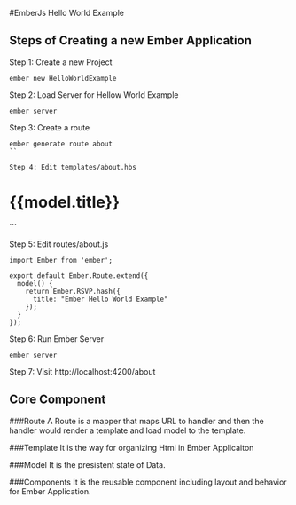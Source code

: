 #EmberJs Hello World Example

## Steps of Creating a new Ember Application

Step 1: Create a new Project
```
ember new HelloWorldExample
```

Step 2: Load Server for  Hellow World Example
```
ember server
```

Step 3: Create a route
```
ember generate route about
``

Step 4: Edit templates/about.hbs
```
<h1>{{model.title}}</h1>
```

Step 5: Edit routes/about.js
```
import Ember from 'ember';

export default Ember.Route.extend({
  model() {
    return Ember.RSVP.hash({
      title: "Ember Hello World Example"
    });
  }
});

```

Step 6: Run Ember Server
```
ember server
``` 

Step 7: Visit http://localhost:4200/about

## Core Component

###Route
A Route is a mapper that maps URL to handler and then the handler would render a template and load model to the template.

###Template
It is the way for organizing Html in Ember Applicaiton

###Model
It is the presistent state of Data.

###Components
It is the reusable component including layout and behavior for Ember Application.


